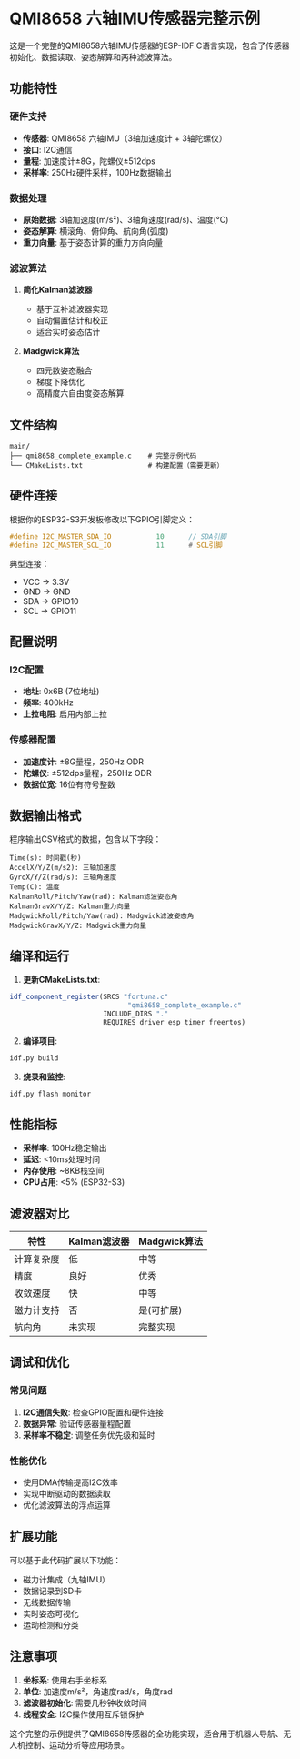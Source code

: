 # QMI8658 六轴IMU传感器完整示例

这是一个完整的QMI8658六轴IMU传感器的ESP-IDF C语言实现，包含了传感器初始化、数据读取、姿态解算和两种滤波算法。

## 功能特性

### 硬件支持
- **传感器**: QMI8658 六轴IMU（3轴加速度计 + 3轴陀螺仪）
- **接口**: I2C通信
- **量程**: 加速度计±8G，陀螺仪±512dps
- **采样率**: 250Hz硬件采样，100Hz数据输出

### 数据处理
- **原始数据**: 3轴加速度(m/s²)、3轴角速度(rad/s)、温度(°C)
- **姿态解算**: 横滚角、俯仰角、航向角(弧度)
- **重力向量**: 基于姿态计算的重力方向向量

### 滤波算法
1. **简化Kalman滤波器**
   - 基于互补滤波器实现
   - 自动偏置估计和校正
   - 适合实时姿态估计

2. **Madgwick算法**
   - 四元数姿态融合
   - 梯度下降优化
   - 高精度六自由度姿态解算

## 文件结构

```
main/
├── qmi8658_complete_example.c    # 完整示例代码
└── CMakeLists.txt                # 构建配置（需要更新）
```

## 硬件连接

根据你的ESP32-S3开发板修改以下GPIO引脚定义：

```c
#define I2C_MASTER_SDA_IO           10      // SDA引脚
#define I2C_MASTER_SCL_IO           11      # SCL引脚
```

典型连接：
- VCC → 3.3V
- GND → GND  
- SDA → GPIO10
- SCL → GPIO11

## 配置说明

### I2C配置
- **地址**: 0x6B (7位地址)
- **频率**: 400kHz
- **上拉电阻**: 启用内部上拉

### 传感器配置
- **加速度计**: ±8G量程，250Hz ODR
- **陀螺仪**: ±512dps量程，250Hz ODR
- **数据位宽**: 16位有符号整数

## 数据输出格式

程序输出CSV格式的数据，包含以下字段：

```
Time(s): 时间戳(秒)
AccelX/Y/Z(m/s2): 三轴加速度
GyroX/Y/Z(rad/s): 三轴角速度  
Temp(C): 温度
KalmanRoll/Pitch/Yaw(rad): Kalman滤波姿态角
KalmanGravX/Y/Z: Kalman重力向量
MadgwickRoll/Pitch/Yaw(rad): Madgwick滤波姿态角
MadgwickGravX/Y/Z: Madgwick重力向量
```

## 编译和运行

1. **更新CMakeLists.txt**:
```cmake
idf_component_register(SRCS "fortuna.c"
                             "qmi8658_complete_example.c"
                       INCLUDE_DIRS "."
                       REQUIRES driver esp_timer freertos)
```

2. **编译项目**:
```bash
idf.py build
```

3. **烧录和监控**:
```bash
idf.py flash monitor
```

## 性能指标

- **采样率**: 100Hz稳定输出
- **延迟**: <10ms处理时间
- **内存使用**: ~8KB栈空间
- **CPU占用**: <5% (ESP32-S3)

## 滤波器对比

| 特性 | Kalman滤波器 | Madgwick算法 |
|------|------------|-------------|
| 计算复杂度 | 低 | 中等 |
| 精度 | 良好 | 优秀 |
| 收敛速度 | 快 | 中等 |
| 磁力计支持 | 否 | 是(可扩展) |
| 航向角 | 未实现 | 完整实现 |

## 调试和优化

### 常见问题
1. **I2C通信失败**: 检查GPIO配置和硬件连接
2. **数据异常**: 验证传感器量程配置
3. **采样率不稳定**: 调整任务优先级和延时

### 性能优化
- 使用DMA传输提高I2C效率
- 实现中断驱动的数据读取
- 优化滤波算法的浮点运算

## 扩展功能

可以基于此代码扩展以下功能：
- 磁力计集成（九轴IMU）
- 数据记录到SD卡
- 无线数据传输
- 实时姿态可视化
- 运动检测和分类

## 注意事项

1. **坐标系**: 使用右手坐标系
2. **单位**: 加速度m/s²，角速度rad/s，角度rad  
3. **滤波器初始化**: 需要几秒钟收敛时间
4. **线程安全**: I2C操作使用互斥锁保护

这个完整的示例提供了QMI8658传感器的全功能实现，适合用于机器人导航、无人机控制、运动分析等应用场景。